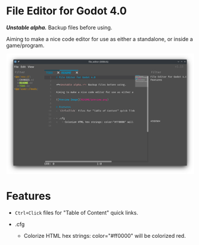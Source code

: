 # File Editor for Godot 4.0

***Unstable alpha.*** Backup files before using.

Aiming to make a nice code editor for use as either a standalone, or inside a game/program.

![Preview Image](README/preview.png)

# Features
- `Ctrl+Click` files for "Table of Content" quick links.

- .cfg
	- Colorize HTML hex strings: color="#ff0000" will be colorized red.
